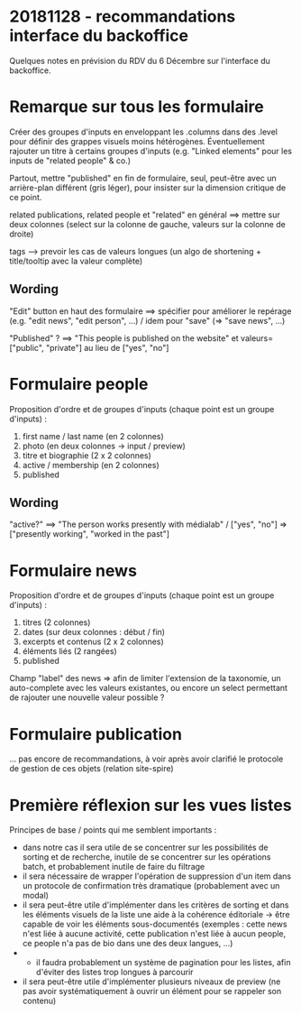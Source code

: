 20181128 - recommandations interface du backoffice
===

Quelques notes en prévision du RDV du 6 Décembre sur l'interface du backoffice.

# Remarque sur tous les formulaire

Créer des groupes d'inputs en enveloppant les .columns dans des .level pour définir des grappes visuels moins hétérogènes. Éventuellement rajouter un titre à certains groupes d'inputs (e.g. "Linked elements" pour les inputs de "related people" & co.)

Partout, mettre "published" en fin de formulaire, seul, peut-être avec un arrière-plan différent (gris léger), pour insister sur la dimension critique de ce point.

related publications, related people et "related" en général ==> mettre sur deux colonnes (select sur la colonne de gauche, valeurs sur la colonne de droite)

tags --> prevoir les cas de valeurs longues (un algo de shortening + title/tooltip avec la valeur complète)

## Wording

"Edit" button en haut des formulaire ==> spécifier pour améliorer le repérage (e.g. "edit news", "edit person", ...) / idem pour "save" (=> "save news", ...)

"Published" ? ==> "This people is published on the website" et valeurs=["public", "private"] au lieu de ["yes", "no"]

# Formulaire people

Proposition d'ordre et de groupes d'inputs (chaque point est un groupe d'inputs) :

1. first name / last name (en 2 colonnes)
2. photo (en deux colonnes -> input / preview)
3. titre et biographie (2 x 2 colonnes)
4. active / membership (en 2 colonnes)
5. published


## Wording

"active?" ==> "The person works presently with médialab" / ["yes", "no"] => ["presently working", "worked in the past"]

# Formulaire news

Proposition d'ordre et de groupes d'inputs (chaque point est un groupe d'inputs) : 

1. titres (2 colonnes)
2. dates (sur deux colonnes : début / fin)
3. excerpts et contenus (2 x 2 colonnes)
4. éléments liés (2 rangées)
5. published

Champ "label" des news => afin de limiter l'extension de la taxonomie, un auto-complete avec les valeurs existantes, ou encore un select permettant de rajouter une nouvelle valeur possible ?

# Formulaire publication

... pas encore de recommandations, à voir après avoir clarifié le protocole de gestion de ces objets (relation site-spire)

# Première réflexion sur les vues listes

Principes de base / points qui me semblent importants :

* dans notre cas il sera utile de se concentrer sur les possibilités de sorting et de recherche, inutile de se concentrer sur les opérations batch, et probablement inutile de faire du filtrage
* il sera nécessaire de wrapper l'opération de suppression d'un item dans un protocole de confirmation très dramatique (probablement avec un modal)
* il sera peut-être utile d'implémenter dans les critères de sorting et dans les éléments visuels de la liste une aide à la cohérence éditoriale -> être capable de voir les éléments sous-documentés (exemples : cette news n'est liée à aucune activité, cette publication n'est liée à aucun people, ce people n'a pas de bio dans une des deux langues, ...)
* * il faudra probablement un système de pagination pour les listes, afin d'éviter des listes trop longues à parcourir
* il sera peut-être utile d'implémenter plusieurs niveaux de preview (ne pas avoir systématiquement à ouvrir un élément pour se rappeler son contenu)

